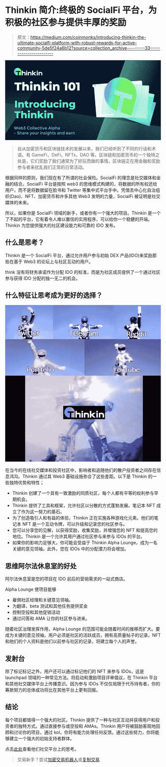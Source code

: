 # Thinkin 简介:终极的 SocialFi 平台，为积极的社区参与提供丰厚的奖励

> 原文：<https://medium.com/coinmonks/introducing-thinkin-the-ultimate-socialfi-platform-with-robust-rewards-for-active-community-5de5f24a6b12?source=collection_archive---------33----------------------->

![](img/ce8f0471f273d4f00ceb096d1ca96355.png)

> 自从加密货币和区块链技术的发展以来，我们已经听到了不同的行话和术语。有 GameFi，DeFi，NFTs，DAO 等。区块链和加密货币的一个独特之处是，它们奖励了我们通常为了好玩而做的事情。区块链正在用金融和奖励参与者来扰乱我们正常的日常活动。

根据同样的原则，我们现在有了所谓的社会保险。SocialFi 的理念是社交媒体和金融的结合。SocialFi 平台是按照 web3 的思维模式构建的，将数据的所有权还给用户，而不是将数据留在脸书和 Twitter 等集中式平台手中。凭借去中心化自治组织(Dao)、NFT、加密货币和许多其他 Web3 发明的力量，SocialFi 被证明是社交媒体的未来。

所以，如果你是 SocialFi 领域的新手，或者你有一个强大的项目。Thinkin 是一个了不起的平台，它有着令人难以置信的实用程序，可以给你一个稳健的开端。Thinkin 为您提供强大的社区建设能力和可靠的 IDO 发布。

## 什么是思考？

Thinkin 是一个 SocialFi 平台，通过允许用户参与初始 DEX 产品(IDO)来奖励那些在基于 Web3 的论坛上与社区互动的用户。

think 没有将财务承诺作为分配 IDO 的标准，而是为社区成员提供了一个通过社区参与获得 IDO 分配的独一无二的机会。

## **什么特征让思考成为更好的选择？**

![](img/d728ea9fc44e5d14d19135c78b42a2b8.png)

在当今的在线社交媒体和投资社区中，影响者和追随他们的散户投资者之间存在信息鸿沟。Thinkin 通过其 Web3 基础设施弥合了这些差距。以下是 Thinkin 的一些独特优势和特性；

*   Thinkin 创建了一个具有一致激励的同质社区，每个人都有平等的权利参与早期机会。
*   Thinkin 提供了工具和框架，允许社区以分散的方式蓬勃发展。笔记本 NFT 成立了作为这一努力的基石。
*   为了创造吸引人和有益的体验，Thinkin 正在实施各种游戏化元素。他们的笔记本 NFT 是一个互动令牌，可以升级和记录您的社区参与。
*   您可以分享您的见解，以获得奖励，收集奖励，并增强您的 NFT 和提高您的地位。Thinkin 是一个允许其用户通过社区参与来参与 IDOs 的平台。
*   如果你的影响力足够大，你可能会受益于 Thinkin Alpha Lounge，成为一名关键的意见领袖。此外，您在 IDOs 中的分配潜力将会增加。

## **思维阿尔法休息室的好处**

阿尔法休息室是您的项目在 IDO 前后的营销需求的一站式商店。

Alpha Lounge 使项目能够

*   雇佣社区经理和关键意见领袖。
*   为翻译、beta 测试和其他任务提供奖金
*   控制空投和其他促销活动
*   通过问答和 AMA 让你的社区参与进来。

随着社区治理发挥作用，Alpha Lounge 的范围可能会随着时间的推移而扩大。要成为关键的意见领袖，用户必须是社区的活跃成员，拥有高质量帖子的记录。NFT 和他们的个人资料是他们以前参与社区的记录，将建立每个人的声誉。

## **发射台**

除了标记标记之外，用户还可以通过标记他们的 NFT 来参与 IDOs，这是 launchpad 领域的一种常见方法。将启动和激励项目评审倡议，在 Thinkin 平台和其他社交媒体平台上传播意识。因为参与 IDOs 不仅仅局限于代币持有者，你的筹款努力的总体成功将比在其他平台上更有回报。

## **结论**

每个项目都值得一个强大的社区。Thinkin 提供了一种与社区互动并获得用户和投资者的独特方式。通过直接参与或空投和 AMAs。Thinkin 用户将被鼓励客观地回顾和讨论你的项目，通过 kol，你将有能力处理任何反馈。通过这些努力，你将能够建立一个强大的初始支持者群体。

点击[此处](https://linktr.ee/thinkin_official)查看他们社交平台上的思考。

> 交易新手？尝试[加密交易机器人](/coinmonks/crypto-trading-bot-c2ffce8acb2a)或[复制交易](/coinmonks/top-10-crypto-copy-trading-platforms-for-beginners-d0c37c7d698c)